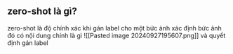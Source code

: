 ## zero-shot là gì?
zero-shot là độ chính xác khi gán label cho một bức ảnh xác định bức ảnh đó có nội dung chính là gì
![[Pasted image 20240927195607.png]]
và quyết định gán label